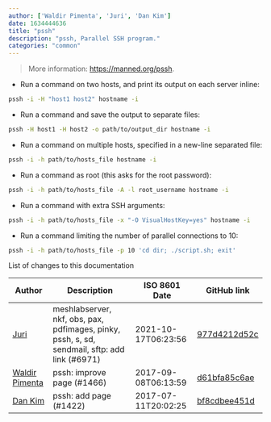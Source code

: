 ```yaml
---
author: ['Waldir Pimenta', 'Juri', 'Dan Kim']
date: 1634444636
title: "pssh"
description: "pssh, Parallel SSH program."
categories: "common"
---
```

> More information: <https://manned.org/pssh>.

- Run a command on two hosts, and print its output on each server inline:

```bash
pssh -i -H "host1 host2" hostname -i
```

- Run a command and save the output to separate files:

```bash
pssh -H host1 -H host2 -o path/to/output_dir hostname -i
```

- Run a command on multiple hosts, specified in a new-line separated file:

```bash
pssh -i -h path/to/hosts_file hostname -i
```

- Run a command as root (this asks for the root password):

```bash
pssh -i -h path/to/hosts_file -A -l root_username hostname -i
```

- Run a command with extra SSH arguments:

```bash
pssh -i -h path/to/hosts_file -x "-O VisualHostKey=yes" hostname -i
```

- Run a command limiting the number of parallel connections to 10:

```bash
pssh -i -h path/to/hosts_file -p 10 'cd dir; ./script.sh; exit'
```
List of changes to this documentation


Author | Description | ISO 8601 Date | GitHub link
------|-----|-----|-----
[Juri](mailto:juri.dispan@posteo.net) | meshlabserver, nkf, obs, pax, pdfimages, pinky, pssh, s, sd, sendmail, sftp: add link (#6971) | 2021-10-17T06:23:56 | [977d4212d52c](https://github.com/tldr-pages/tldr/commit/977d4212d52c031de053f549d819b8b0e18ce184)
[Waldir Pimenta](mailto:waldyrious@gmail.com) | pssh: improve page (#1466) | 2017-09-08T06:13:59 | [d61bfa85c6ae](https://github.com/tldr-pages/tldr/commit/d61bfa85c6aef83edef8909bd2880a0453ae8eb4)
[Dan Kim](mailto:deekim@users.noreply.github.com) | pssh: add page (#1422) | 2017-07-11T20:02:25 | [bf8cdbee451d](https://github.com/tldr-pages/tldr/commit/bf8cdbee451d7cc1650a7d0a1fa8e8200a459849)

